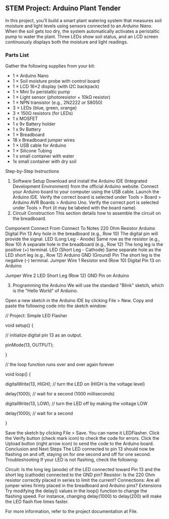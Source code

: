 ## STEM Project: Arduino Plant Tender

In this project, you’ll build a smart plant watering system that measures soil moisture and light levels using sensors connected to an *Arduino Nano*. When the soil gets too dry, the system automatically activates a peristaltic pump to water the plant. Three LEDs show soil status, and an LCD screen continuously displays both the moisture and light readings.


### Parts List

Gather the following supplies from your kit:
- 1 × Arduino Nano
- 1 × Soil moisture probe with control board
- 1 × LCD 16×2 display (with I2C backpack)
- 1 × Mini 5v peristaltic pump
- 1 × Light sensor (photoresistor + 10kΩ resistor)
- 1 × NPN transistor (e.g., 2N2222 or S8050)
- 3 × LEDs (blue, green, orange)
- 3 × 150Ω resistors (for LEDs)
- 1 x MOSFET
- 1 x 9v Battery holder
- 1 x 9v Battery
- 1 × Breadboard
- 18 x Breadboard jumper wires
- 1 × USB cable for Arduino
- 1 × Silicone Tubing
- 1 x small container with water
- 1x small container with dry soil


Step-by-Step Instructions
1. Software Setup
Download and install the Arduino IDE (Integrated Development Environment) from the official Arduino website.
Connect your Arduino board to your computer using the USB cable.
Launch the Arduino IDE.
Verify the correct board is selected under Tools > Board > Arduino AVR Boards > Arduino Uno.
Verify the correct port is selected under Tools > Port (it may be labeled with the board name).
2. Circuit Construction
This section details how to assemble the circuit on the breadboard.

Component
Connect From
Connect To
Notes
220 Ohm Resistor
Arduino Digital Pin 13
Any hole in the breadboard (e.g., Row 10)
The digital pin will provide the signal.
LED (Long Leg - Anode)
Same row as the resistor (e.g., Row 10)
A separate hole in the breadboard (e.g., Row 12)
The long leg is the positive (+) terminal.
LED (Short Leg - Cathode)
Same separate hole as the LED short leg (e.g., Row 12)
Arduino GND (Ground) Pin
The short leg is the negative (-) terminal.
Jumper Wire 1
Resistor end (Row 10)
Digital Pin 13 on Arduino


Jumper Wire 2
LED Short Leg (Row 12)
GND Pin on Arduino



3. Programming the Arduino
We will use the standard "Blink" sketch, which is the "Hello World" of Arduino.

Open a new sketch in the Arduino IDE by clicking File > New.
Copy and paste the following code into the sketch window:

// Project: Simple LED Flasher

void setup() {

  // initialize digital pin 13 as an output.

  pinMode(13, OUTPUT);

}

// the loop function runs over and over again forever

void loop() {

  digitalWrite(13, HIGH);   // turn the LED on (HIGH is the voltage level)

  delay(1000);              // wait for a second (1000 milliseconds)

  digitalWrite(13, LOW);    // turn the LED off by making the voltage LOW

  delay(1000);              // wait for a second

}

Save the sketch by clicking File > Save. You can name it LEDFlasher.
Click the Verify button (check mark icon) to check the code for errors.
Click the Upload button (right arrow icon) to send the code to the Arduino board.
Conclusion and Next Steps
The LED connected to pin 13 should now be flashing on and off, staying on for one second and off for one second.
Troubleshooting
If your LED is not flashing, check the following:

Circuit: Is the long leg (anode) of the LED connected toward Pin 13 and the short leg (cathode) connected to the GND pin?
Resistor: Is the 220 Ohm resistor correctly placed in series to limit the current?
Connections: Are all jumper wires firmly placed in the breadboard and Arduino pins?
Extensions
Try modifying the delay() values in the loop() function to change the flashing speed. For instance, changing delay(1000) to delay(200) will make the LED flash five times faster.

For more information, refer to the project documentation at File.

